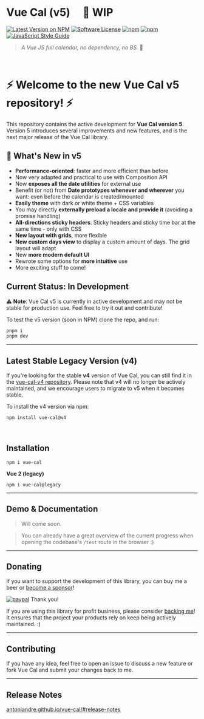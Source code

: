 
# Vue Cal (v5) &nbsp; &nbsp; 🚧 WIP
[![Latest Version on NPM](https://img.shields.io/npm/v/vue-cal.svg)](https://npmjs.com/package/vue-cal)
[![Software License](https://img.shields.io/badge/license-MIT-brightgreen.svg)](LICENSE.md)
[![npm](https://img.shields.io/npm/dt/vue-cal.svg)](https://www.npmjs.com/package/vue-cal)
[![npm](https://img.shields.io/npm/dw/vue-cal.svg)](https://www.npmjs.com/package/vue-cal)
[![JavaScript Style Guide](https://img.shields.io/badge/code_style-standard-brightgreen.svg)](https://standardjs.com)

> _A Vue JS full calendar, no dependency, no BS._ :metal:

<br>

# ⚡ **Welcome to the new Vue Cal v5 repository!** ⚡

This repository contains the active development for **Vue Cal version 5**. Version 5 introduces several improvements and new features, and is the next major release of the Vue Cal library.

## 🚀 What's New in v5

- **Performance-oriented**: faster and more efficient than before
- Now very adapted and practical to use with Composition API
- Now **exposes all the date utilities** for external use
- Benefit (or not) from **Date prototypes whenever and wherever** you want: even before the calendar is created/mounted
- **Easily theme** with dark or white theme + CSS variables
- You may directly **externally preload a locale and provide it** (avoiding a promise handling)
- **All-directions sticky headers**: Sticky headers and sticky time bar at the same time - only with CSS
- **New layout with grids**, more flexible
- **New custom days view** to display a custom amount of days. The grid layout will adapt
- New **more modern default UI**
- Rewrote some options for **more intuitive** use
- More exciting stuff to come!


## Current Status: **In Development**

⚠️ **Note**: Vue Cal v5 is currently in active development and may not be stable for production use. Feel free to try it out and contribute!

To test the v5 version (soon in NPM) clone the repo, and run:
```bash
pnpm i
pnpm dev
```
<!-- ```bash
npm install vue-cal@next
``` -->

---

## Latest Stable Legacy Version (v4)

If you're looking for the stable **v4** version of Vue Cal, you can still find it in the [vue-cal-v4 repository](https://github.com/antoniandre/vue-cal-v4). Please note that v4 will no longer be actively maintained, and we encourage users to migrate to v5 when it becomes stable.

To install the v4 version via npm:
```bash
npm install vue-cal@v4
```

<br>

## Installation

```
npm i vue-cal
```

**Vue 2 (legacy)**

```
npm i vue-cal@legacy
```

___

## Demo & Documentation
> Will come soon.

> You can already have a great overview of the current progress when opening the codebase's `/test` route in the browser :)

___

## Donating

If you want to support the development of this library, you can buy me a beer or [become a sponsor](https://github.com/sponsors/antoniandre)!

[![paypal](https://www.paypalobjects.com/en_AU/i/btn/btn_donateCC_LG.gif)](https://www.paypal.me/antoniandre1)
Thank you!

If you are using this library for profit business, please consider [backing me](https://github.com/sponsors/antoniandre)!
It ensures that the project your products rely on keep being actively maintained. :)

___

## Contributing

If you have any idea, feel free to open an issue to discuss a new feature or fork Vue Cal and submit your changes back to me.

___

## Release Notes

[antoniandre.github.io/vue-cal/#release-notes](https://antoniandre.github.io/vue-cal/#release-notes)
